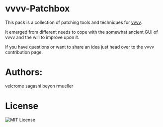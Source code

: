 vvvv-Patchbox
=================

This pack is a collection of patching tools and techniques for [vvvv](http://vvvv.org/).

It emerged from different needs to cope with the somewhat ancient GUI of vvvv and the will to improve upon it.

If you have questions or want to share an idea just head over to the vvvv contribution page. 

Authors: 
========

velcrome
sagashi
beyon
rmueller


License
=======

![MIT License](https://opensource.org/licenses/MIT)


